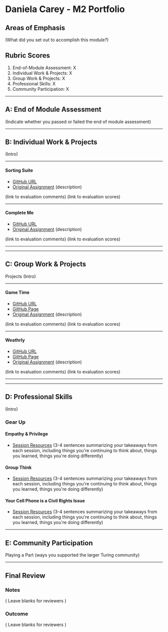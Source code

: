# Daniela Carey - M2 Portfolio

## Areas of Emphasis
(What did you set out to accomplish this module?)

## Rubric Scores
1. End-of-Module Assessment: X
2. Individual Work & Projects: X
3. Group Work & Projects: X
4. Professional Skills: X
5. Community Participation: X

-----------------------

## A: End of Module Assessment
(Indicate whether you passed or failed the end of module assessment)

-----------------------

## B: Individual Work & Projects
(Intro)

---

#### Sorting Suite

* [GitHub URL](https://github.com/danielafcarey/ds-comp-challenge-1)
* [Original Assignment](http://frontend.turing.io/projects/m1-static-comp-1.html)
(description)

(link to evaluation comments)
(link to evaluation scores)

---

#### Complete Me

* [GitHub URL](https://github.com/danielafcarey/ds-comp-challenge-1)
* [Original Assignment](http://frontend.turing.io/projects/m1-static-comp-1.html)
(description)

(link to evaluation comments)
(link to evaluation scores)

---

-----------------------

## C: Group Work & Projects
Projects
(Intro)

---

#### Game Time

* [GitHub URL](https://github.com/danielafcarey/ds-comp-challenge-1)
* [GitHub Page](https://danielafcarey.github.io/ds-comp-challenge-1/)
* [Original Assignment](http://frontend.turing.io/projects/m1-static-comp-1.html)
(description)

(link to evaluation comments)
(link to evaluation scores)

---

#### Weathrly

* [GitHub URL](https://github.com/danielafcarey/ds-comp-challenge-1)
* [GitHub Page](https://danielafcarey.github.io/ds-comp-challenge-1/)
* [Original Assignment](http://frontend.turing.io/projects/m1-static-comp-1.html)
(description)

(link to evaluation comments)
(link to evaluation scores)

---

-----------------------

## D: Professional Skills
(Intro)

### Gear Up

#### Empathy & Privilege
* [Session Resources](https://github.com/turingschool/gear-up/blob/master/Mod2_Week1_Empathy_and_Privilege.markdown)
(3-4 sentences summarizing your takeaways from each session, including things you're continuing to think about, things you learned, things you're doing differently)

#### Group Think
* [Session Resources](https://github.com/turingschool/gear-up/blob/master/Rotation_Session_Groupthink.md)
(3-4 sentences summarizing your takeaways from each session, including things you're continuing to think about, things you learned, things you're doing differently)

#### Your Cell Phone is a Civil Rights Issue
* [Session Resources]()
(3-4 sentences summarizing your takeaways from each session, including things you're continuing to think about, things you learned, things you're doing differently)

-----------------------

## E: Community Participation
Playing a Part
(ways you supported the larger Turing community)

-----------------------

## Final Review
### Notes
( Leave blanks for reviewers )

### Outcome
( Leave blanks for reviewers )
